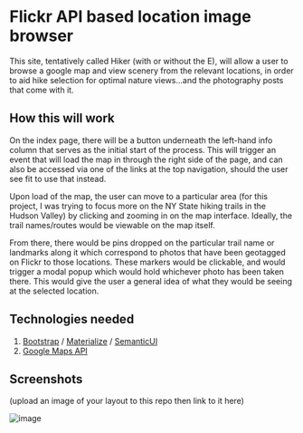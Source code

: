 # Flickr API based location image browser

This site, tentatively called Hiker (with or without the E), will allow a user to browse a google map and view scenery from the relevant locations, in order to aid hike selection for optimal nature views...and the photography posts that come with it.

## How this will work

On the index page, there will be a button underneath the left-hand info column that serves as the initial start of the process. This will trigger an event that will load the map in through the right side of the page, and can also be accessed via one of the links at the top navigation, should the user see fit to use that instead. 

Upon load of the map, the user can move to a particular area (for this project, I was trying to focus more on the NY State hiking trails in the Hudson Valley) by clicking and zooming in on the map interface. Ideally, the trail names/routes would be viewable on the map itself. 

From there, there would be pins dropped on the particular trail name or landmarks along it which correspond to photos that have been geotagged on Flickr to those locations. These markers would be clickable, and would trigger a modal popup which would hold whichever photo has been taken there. This would give the user a general idea of what they would be seeing at the selected location.


## Technologies needed

1. [Bootstrap](http://getbootstrap.com/) / [Materialize](http://materializecss.com/) / [SemanticUI](http://semantic-ui.com/)
2. [Google Maps API](https://developers.google.com/maps/documentation/javascript/examples/map-simple)

## Screenshots
(upload an image of your layout to this repo then link to it here)


![image](http://placekitten.com.s3.amazonaws.com/homepage-samples/408/287.jpg)
